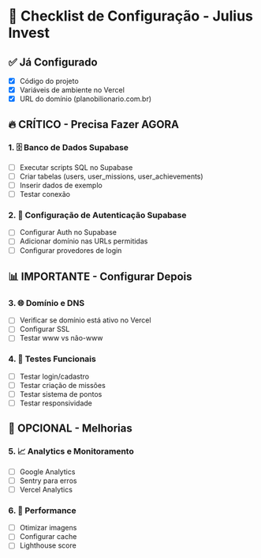 # 🎯 Checklist de Configuração - Julius Invest

## ✅ Já Configurado
- [x] Código do projeto
- [x] Variáveis de ambiente no Vercel
- [x] URL do domínio (planobilionario.com.br)

## 🔥 CRÍTICO - Precisa Fazer AGORA

### 1. 🗄️ Banco de Dados Supabase
- [ ] Executar scripts SQL no Supabase
- [ ] Criar tabelas (users, user_missions, user_achievements)
- [ ] Inserir dados de exemplo
- [ ] Testar conexão

### 2. 🔐 Configuração de Autenticação Supabase
- [ ] Configurar Auth no Supabase
- [ ] Adicionar domínio nas URLs permitidas
- [ ] Configurar provedores de login

## 📊 IMPORTANTE - Configurar Depois

### 3. 🌐 Domínio e DNS
- [ ] Verificar se domínio está ativo no Vercel
- [ ] Configurar SSL
- [ ] Testar www vs não-www

### 4. 🧪 Testes Funcionais
- [ ] Testar login/cadastro
- [ ] Testar criação de missões
- [ ] Testar sistema de pontos
- [ ] Testar responsividade

## 🎨 OPCIONAL - Melhorias

### 5. 📈 Analytics e Monitoramento
- [ ] Google Analytics
- [ ] Sentry para erros
- [ ] Vercel Analytics

### 6. 🚀 Performance
- [ ] Otimizar imagens
- [ ] Configurar cache
- [ ] Lighthouse score
